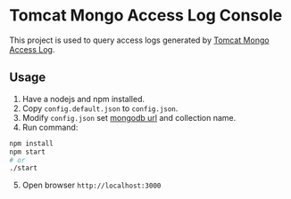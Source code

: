 Tomcat Mongo Access Log Console
===================

This project is used to query access logs generated by [Tomcat Mongo Access Log](https://github.com/chanjarster/tomcat-mongo-access-log/).

## Usage

1. Have a nodejs and npm installed.
2. Copy ``config.default.json`` to ``config.json``.
3. Modify ``config.json`` set [mongodb url](http://mongodb.github.io/node-mongodb-native/driver-articles/mongoclient.html#the-url-connection-format) and collection name.
4. Run command:
```bash
npm install
npm start
# or
./start
```
5. Open browser ``http://localhost:3000``